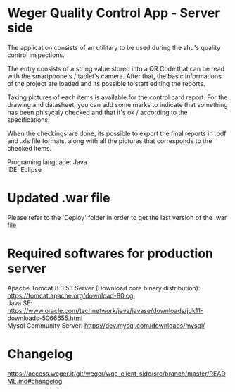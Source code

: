 # Weger Quality Control App - Server side

The application consists of an utilitary to be used during the ahu's quality control inspections.  

The entry consists of a string value stored into a QR Code that can be read with the smartphone's / tablet's camera. After that, the basic informations of the project are loaded and its possible to start editing the reports.  

Taking pictures of each items is available for the control card report. For the drawing and datasheet, you can add some marks to indicate that something has been phisycaly checked and that it's ok / according to the specifications.  

When the checkings are done, its possible to export the final reports in .pdf and .xls file formats, along with all the pictures that corresponds to the checked items.  

Programing languade: Java  
IDE: Eclipse  

# Updated .war file

Please refer to the 'Deploy' folder in order to get the last version of the .war file

# Required softwares for production server
Apache Tomcat 8.0.53 Server (Download core binary distribution): https://tomcat.apache.org/download-80.cgi  
Java SE: https://www.oracle.com/technetwork/java/javase/downloads/jdk11-downloads-5066655.html  
Mysql Community Server: https://dev.mysql.com/downloads/mysql/  

# Changelog

https://access.weger.it/git/weger/wqc_client_side/src/branch/master/README.md#changelog